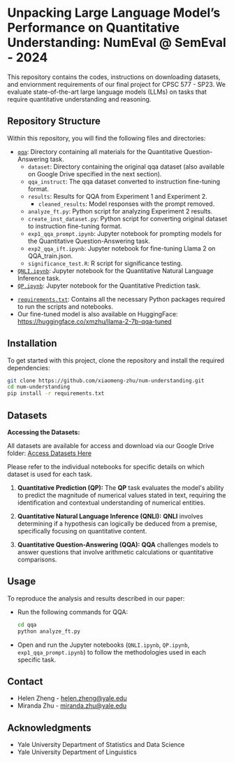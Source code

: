 # Unpacking Large Language Model’s Performance on Quantitative Understanding: NumEval @ SemEval - 2024

This repository contains the codes, instructions on downloading datasets, and enviornment requirements of our final project for CPSC 577 - SP23. We evaluate state-of-the-art large language models (LLMs) on tasks that require quantitative understanding and reasoning.

## Repository Structure

Within this repository, you will find the following files and directories:
  
  <!-- - [`QA_task.py`](https://github.com/xiaomeng-zhu/num-understanding/blob/main/QA_task.py): Python script for performing quantitative analysis tasks. -->
  - [`qqa`](https://github.com/xiaomeng-zhu/num-understanding/blob/main/qqa): Directory containing all materials for the Quantitative Question-Answering task.
      - `dataset`: Directory containing the original qqa dataset (also available on Google Drive specified in the next section).
      - `qqa_instruct`: The qqa dataset converted to instruction fine-tuning format.
      - `results`: Results for QQA from Experiment 1 and Experiment 2.
          - `cleaned_results`: Model responses with the prompt removed.
      - `analyze_ft.py`: Python script for analyzing Experiment 2 results.
      - `create_inst_dataset.py`: Python script for converting original dataset to instruction fine-tuning format.
      - `exp1_qqa_prompt.ipynb`: Jupyter notebook for prompting models for the Quantitative Question-Answering task.
      - `exp2_qqa_ift.ipynb`: Jupyter notebook for fine-tuning Llama 2 on QQA_train.json.
      - `significance_test.R`: R script for significance testing.
  - [`QNLI.ipynb`](https://github.com/xiaomeng-zhu/num-understanding/blob/main/QNLI.ipynb): Jupyter notebook for the Quantitative Natural Language Inference task.
  - [`QP.ipynb`](https://github.com/xiaomeng-zhu/num-understanding/blob/main/QP.ipynb): Jupyter notebook for the Quantitative Prediction task.
  <!-- - [`QQA Fine Tuning.ipynb`](https://github.com/xiaomeng-zhu/num-understanding/blob/main/QQA%20Fine%20Tuning.ipynb): Jupyter notebook detailing the fine-tuning process for the Quantitative Question Answering task. -->
  - [`requirements.txt`](https://github.com/xiaomeng-zhu/num-understanding/blob/main/requirements.txt): Contains all the necessary Python packages required to run the scripts and notebooks.
  - Our fine-tuned model is also available on HuggingFace: <https://huggingface.co/xmzhu/llama-2-7b-qqa-tuned>

## Installation

To get started with this project, clone the repository and install the required dependencies:

```bash
git clone https://github.com/xiaomeng-zhu/num-understanding.git
cd num-understanding
pip install -r requirements.txt
```

## Datasets

**Accessing the Datasets:**

All datasets are available for access and download via our Google Drive folder:
[Access Datasets Here](https://drive.google.com/drive/folders/10uQI2BZrtzaUejtdqNU9Sp1h0H9zhLUE)

Please refer to the individual notebooks for specific details on which dataset is used for each task.

1. **Quantitative Prediction (QP):** The **QP** task evaluates the model's ability to predict the magnitude of numerical values stated in text, requiring the identification and contextual understanding of numerical entities.

2. **Quantitative Natural Language Inference (QNLI):** **QNLI** involves determining if a hypothesis can logically be deduced from a premise, specifically focusing on quantitative content.

3. **Quantitative Question-Answering (QQA):** **QQA** challenges models to answer questions that involve arithmetic calculations or quantitative comparisons.

## Usage

To reproduce the analysis and results described in our paper:

- Run the following commands for QQA:
  ```bash
  cd qqa
  python analyze_ft.py
  ```
- Open and run the Jupyter notebooks (`QNLI.ipynb`, `QP.ipynb`, `exp1_qqa_prompt.ipynb`) to follow the methodologies used in each specific task.

## Contact

- Helen Zheng - helen.zheng@yale.edu
- Miranda Zhu - miranda.zhu@yale.edu

## Acknowledgments

- Yale University Department of Statistics and Data Science
- Yale University Department of Linguistics
